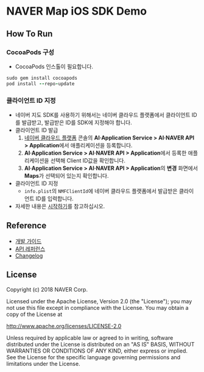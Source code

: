 # NAVER Map iOS SDK Demo

## How To Run

### CocoaPods 구성

- CocoaPods 인스톨이 필요합니다.

```ruby
sudo gem install cocoapods
pod install --repo-update
```

### 클라이언트 ID 지정

- 네이버 지도 SDK를 사용하기 위해서는 네이버 클라우드 플랫폼에서 클라이언트 ID를 발급받고, 발급받은 ID를 SDK에 지정해야 합니다.
- 클라이언트 ID 발급
  1. [네이버 클라우드 플랫폼](https://www.ncloud.com) 콘솔의 **AI·Application Service > AI·NAVER API > Application**에서 애플리케이션을 등록합니다.
  2. **AI·Application Service > AI·NAVER API > Application**에서 등록한 애플리케이션을 선택해 Client ID값을 확인합니다.
  3. **AI·Application Service > AI·NAVER API > Application**의 **변경** 화면에서 **Maps**가 선택되어 있는지 확인합니다.
- 클라이언트 ID 지정
  - `info.plist`의 `NMFClientId`에 네이버 클라우드 플랫폼에서 발급받은 클라이언트 ID를 입력합니다.
- 자세한 내용은 [시작하기](https://navermaps.github.io/ios-map-sdk/guide/1.html)를 참고하십시오.

## Reference

- [개발 가이드](https://navermaps.github.io/ios-map-sdk/)
- [API 레퍼런스](https://navermaps.github.io/ios-map-sdk/reference/)
- [Changelog](https://github.com/navermaps/ios-map-sdk/blob/master/CHANGELOG.md)

## License

Copyright (c) 2018 NAVER Corp.

Licensed under the Apache License, Version 2.0 (the "License");
you may not use this file except in compliance with the License.
You may obtain a copy of the License at

  http://www.apache.org/licenses/LICENSE-2.0

Unless required by applicable law or agreed to in writing, software
distributed under the License is distributed on an "AS IS" BASIS,
WITHOUT WARRANTIES OR CONDITIONS OF ANY KIND, either express or implied.
See the License for the specific language governing permissions and
limitations under the License.
